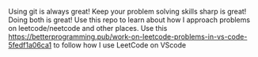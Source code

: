 Using git is always great! Keep your problem solving skills sharp is great! Doing both is great! 
Use this repo to learn about how I approach problems on leetcode/neetcode and other places.
Use this https://betterprogramming.pub/work-on-leetcode-problems-in-vs-code-5fedf1a06ca1 to follow how I use LeetCode on VScode 
